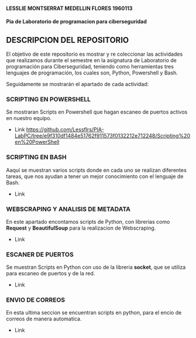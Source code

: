 #### LESSLIE MONTSERRAT MEDELLIN FLORES 1960113

#### Pia de Laboratorio de programacion para ciberseguridad 

## DESCRIPCION DEL REPOSITORIO
El objetivo de este repositorio es mostrar y re coleccionar las actividades que realizamos durante el semestre en la asignatura de Laboratorio de programación para Ciberseguridad, teniendo como herramientas tres lenguajes de programación, los cuales son, Python, Powershell y Bash. 

Seguidamente se mostrarán el apartado de cada actividad:

### SCRIPTING EN POWERSHELL 

Se mostraran Scripts en Powershell que hagan escaneo de puertos activos en nuestro equipo. 

- Link https://github.com/Lessflrs/PIA-LabPC/tree/e9f310df1484e51762f911573f0132212e712248/Scripting%20en%20PowerShell

### SCRIPTING EN BASH 

Aaquí se muestran varios scripts donde en cada uno se realizan diferentes tareas, que nos ayudan a tener un mejor conocimiento con el lenguaje de Bash.

- Link 

### WEBSCRAPING Y ANALISIS DE METADATA 

En este apartado encontamos scripts de Python, con librerias como **Request** y **BeautifulSoup** para la realizacion de Webscraping.

- Link 

### ESCANER DE PUERTOS 

Se muestran Scripts en Python con uso de la libreria **socket**, que se utiliza para escaneo de puertos y de la red.

- Link 

### ENVIO DE CORREOS 

En esta ultima seccion se encuentran scripts en python, para el encio de correos de manera automatica. 

- Link
